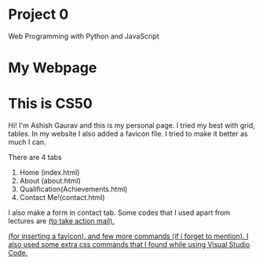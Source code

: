 # Project 0

Web Programming with Python and JavaScript

# My Webpage

This is CS50
===

Hi! I'm Ashish Gaurav and this is my personal page. I tried my best with grid, tables. In my website I also added a favicon file. I tried to make it better as much I can.

There are 4 tabs
1. Home (index.html)
2. About (about.html)
3. Qualification(Achievements.html)
4. Contact Me!(contact.html)

I also make a form in contact tab. Some codes that I used apart from lectures are
<a href="mailto:ashish.gaurav2003@gmail.com"> (to take action mail).
<link rel="icon" type="image/png" href="favicon.png" sizes="32x32"> (for inserting a favicon).
and few more commands (if i forget to mention).
I also used some extra css commands that I found while using Visual Studio Code.

